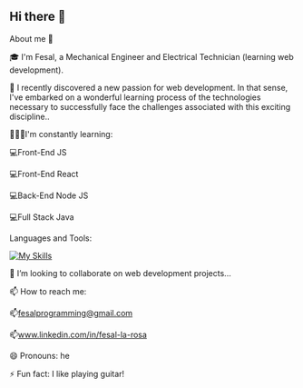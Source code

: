 ## Hi there 👋

About me 🙈

🎓 I'm Fesal, a Mechanical Engineer and Electrical Technician (learning web development).

🎥 I recently discovered a new passion for web development. In that sense, I've embarked on a wonderful learning process of the technologies necessary to successfully face the challenges associated with this exciting discipline..


👨🏻‍💻I'm constantly learning: 

💻Front-End JS

💻Front-End React

💻Back-End Node JS

💻Full Stack Java


Languages and Tools:

[![My Skills](https://skillicons.dev/icons?i=js,html,css,react,mysql,git,github,vscode,eclipse,postman)](https://skillicons.dev)


👯 I’m looking to collaborate on web development projects...

📫 How to reach me:

📫fesalprogramming@gmail.com

📫www.linkedin.com/in/fesal-la-rosa

😄 Pronouns: he

⚡ Fun fact: I like playing guitar!

